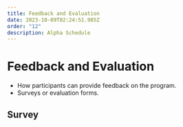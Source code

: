 ```yaml
---
title: Feedback and Evaluation
date: 2023-10-09T02:24:51.985Z
order: "12"
description: Alpha Schedule
---
```


# Feedback and Evaluation

- How participants can provide feedback on the program.
- Surveys or evaluation forms.

## Survey